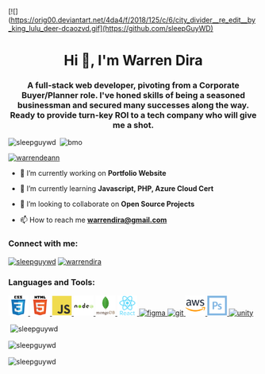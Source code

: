 [![](https://orig00.deviantart.net/4da4/f/2018/125/c/6/city_divider__re_edit__by_king_lulu_deer-dcaozvd.gif](https://github.com/sleepGuyWD)
<h1 align="center">Hi 👋, I'm Warren Dira</h1>
<h3 align="center">A full-stack web developer, pivoting from a Corporate Buyer/Planner role. I've honed skills of being a seasoned businessman and secured many successes along the way. Ready to provide turn-key ROI to a tech company who will give me a shot.</h3>
<img align="right" alt="bmo" width="400" src="https://art.pixilart.com/824a7f42ef40fa7.gif">


<p align="left"> <img src="https://komarev.com/ghpvc/?username=sleepguywd&label=Profile%20views&color=0e75b6&style=flat" alt="sleepguywd" /> </p>


<p align="left"> <a href="https://twitter.com/sleepguywd" target="blank"><img src="https://img.shields.io/twitter/follow/sleepguywd?logo=twitter&style=for-the-badge" alt="warrendeann" /></a> </p>

- 🔭 I’m currently working on **Portfolio Website**

- 🌱 I’m currently learning **Javascript, PHP, Azure Cloud Cert**

- 👯 I’m looking to collaborate on **Open Source Projects**

- 📫 How to reach me **warrendira@gmail.com**

<h3 align="left">Connect with me:</h3>
<p align="left">
<a href="https://twitter.com/sleepguywd" target="blank"><img align="center" src="https://raw.githubusercontent.com/rahuldkjain/github-profile-readme-generator/master/src/images/icons/Social/twitter.svg" alt="sleepguywd" height="30" width="40" /></a>
<a href="https://linkedin.com/in/warrendira" target="blank"><img align="center" src="https://raw.githubusercontent.com/rahuldkjain/github-profile-readme-generator/master/src/images/icons/Social/linked-in-alt.svg" alt="warrendira" height="30" width="40" /></a>
</p>

<h3 align="left">Languages and Tools:</h3>
<p align="left">  <a href="https://www.w3schools.com/css/" target="_blank" rel="noreferrer"> <img src="https://raw.githubusercontent.com/devicons/devicon/master/icons/css3/css3-original-wordmark.svg" alt="css3" width="40" height="40"/> </a>  <a href="https://www.w3.org/html/" target="_blank" rel="noreferrer"> <img src="https://raw.githubusercontent.com/devicons/devicon/master/icons/html5/html5-original-wordmark.svg" alt="html5" width="40" height="40"/> </a> <a href="https://developer.mozilla.org/en-US/docs/Web/JavaScript" target="_blank" rel="noreferrer"> <img src="https://raw.githubusercontent.com/devicons/devicon/master/icons/javascript/javascript-original.svg" alt="javascript" width="40" height="40"/> </a> <a href="https://nodejs.org" target="_blank" rel="noreferrer"> <img src="https://raw.githubusercontent.com/devicons/devicon/master/icons/nodejs/nodejs-original-wordmark.svg" alt="nodejs" width="40" height="40"/> </a> <a href="https://www.mongodb.com/" target="_blank" rel="noreferrer"> <img src="https://raw.githubusercontent.com/devicons/devicon/master/icons/mongodb/mongodb-original-wordmark.svg" alt="mongodb" width="40" height="40"/> </a> <a href="https://reactjs.org/" target="_blank" rel="noreferrer"> <img src="https://raw.githubusercontent.com/devicons/devicon/master/icons/react/react-original-wordmark.svg" alt="react" width="40" height="40"/> </a> <a href="https://www.figma.com/" target="_blank" rel="noreferrer"> <img src="https://www.vectorlogo.zone/logos/figma/figma-icon.svg" alt="figma" width="40" height="40"/> </a> <a href="https://git-scm.com/" target="_blank" rel="noreferrer"> <img src="https://www.vectorlogo.zone/logos/git-scm/git-scm-icon.svg" alt="git" width="40" height="40"/> </a> <a href="https://aws.amazon.com" target="_blank" rel="noreferrer"> <img src="https://raw.githubusercontent.com/devicons/devicon/master/icons/amazonwebservices/amazonwebservices-original-wordmark.svg" alt="aws" width="40" height="40"/> </a> <a href="https://www.photoshop.com/en" target="_blank" rel="noreferrer"> <img src="https://raw.githubusercontent.com/devicons/devicon/master/icons/photoshop/photoshop-line.svg" alt="photoshop" width="40" height="40"/> </a>  <a href="https://unity.com/" target="_blank" rel="noreferrer"> <img src="https://www.vectorlogo.zone/logos/unity3d/unity3d-icon.svg" alt="unity" width="40" height="40"/> </a> </p>



<p>&nbsp;<img align="center" src="https://github-readme-stats.vercel.app/api?username=sleepguywd&show_icons=true&locale=en" alt="sleepguywd" /></p>

<p><img align="center" src="https://github-readme-streak-stats.herokuapp.com/?user=sleepguywd&" alt="sleepguywd" /></p>

<p><img align="center" width="49%"  src="https://github-readme-stats.vercel.app/api/top-langs?username=sleepguywd&show_icons=true&locale=en&layout=compact" alt="sleepguywd" /></p>
